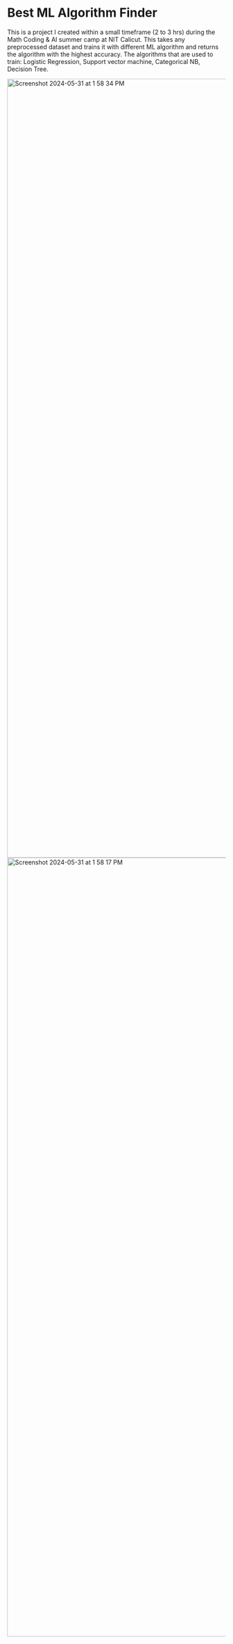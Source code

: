 # Best ML Algorithm Finder
This is a project I created within a small timeframe (2 to 3 hrs) during the Math Coding &amp; AI summer camp at NIT Calicut. This takes any preprocessed dataset and trains it with different ML algorithm and returns the algorithm with the highest accuracy. The algorithms that are used to train: Logistic Regression, Support vector machine, Categorical NB, Decision Tree.

<img width="1792" alt="Screenshot 2024-05-31 at 1 58 34 PM" src="https://github.com/rigvedmaanas/BestMLAlgorithmFinder/assets/77579661/f6daec0e-dc27-4d53-9b79-f84ee65e2665">

<img width="1792" alt="Screenshot 2024-05-31 at 1 58 17 PM" src="https://github.com/rigvedmaanas/BestMLAlgorithmFinder/assets/77579661/4ec27803-643d-4e43-874e-435b023de853">
